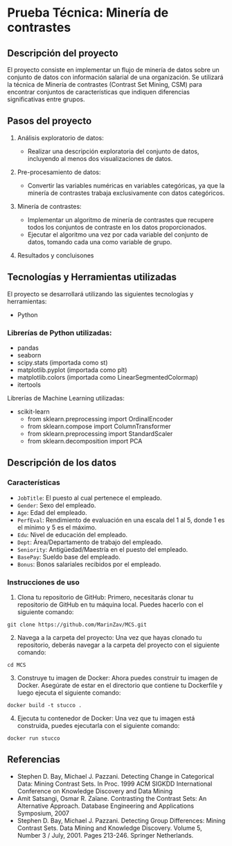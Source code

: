 # Prueba Técnica: Minería de contrastes

## Descripción del proyecto

El proyecto consiste en implementar un flujo de minería de datos sobre un conjunto de datos con información salarial de una organización. Se utilizará la técnica de Minería de contrastes (Contrast Set Mining, CSM) para encontrar conjuntos de características que indiquen diferencias significativas entre grupos.

## Pasos del proyecto

1. Análisis exploratorio de datos:
   - Realizar una descripción exploratoria del conjunto de datos, incluyendo al menos dos visualizaciones de datos.

2. Pre-procesamiento de datos:
   - Convertir las variables numéricas en variables categóricas, ya que la minería de contrastes trabaja exclusivamente con datos categóricos.

3. Minería de contrastes:
   - Implementar un algoritmo de minería de contrastes que recupere todos los conjuntos de contraste en los datos proporcionados.
   - Ejecutar el algoritmo una vez por cada variable del conjunto de datos, tomando cada una como variable de grupo.


4. Resultados y concluisones

## Tecnologías y Herramientas utilizadas

El proyecto se desarrollará utilizando las siguientes tecnologías y herramientas:

- Python

### Librerías de Python utilizadas:

- pandas
- seaborn
- scipy.stats (importada como st)
- matplotlib.pyplot (importada como plt)
- matplotlib.colors (importada como LinearSegmentedColormap)
- itertools

Librerías de Machine Learning utilizadas:

- scikit-learn
  - from sklearn.preprocessing import OrdinalEncoder
  - from sklearn.compose import ColumnTransformer
  - from sklearn.preprocessing import StandardScaler
  - from sklearn.decomposition import PCA



## Descripción de los datos

### Características

- `JobTitle`: El puesto al cual pertenece el empleado.
- `Gender`: Sexo del empleado.
- `Age`: Edad del empleado.
- `PerfEval`: Rendimiento de evaluación en una escala del 1 al 5, donde 1 es el mínimo y 5 es el máximo.
- `Edu`: Nivel de educación del empleado.
- `Dept`: Área/Departamento de trabajo del empleado.
- `Seniority`: Antigüedad/Maestría en el puesto del empleado.
- `BasePay`: Sueldo base del empleado.
- `Bonus`: Bonos salariales recibidos por el empleado.


### Instrucciones de uso


1. Clona tu repositorio de GitHub: Primero, necesitarás clonar tu repositorio de GitHub en tu máquina local. Puedes hacerlo con el siguiente comando:

 `git clone https://github.com/MarinZav/MCS.git`

2. Navega a la carpeta del proyecto: Una vez que hayas clonado tu repositorio, deberás navegar a la carpeta del proyecto con el siguiente comando:

`cd MCS`

3. Construye tu imagen de Docker: Ahora puedes construir tu imagen de Docker. Asegúrate de estar en el directorio que contiene tu Dockerfile y luego ejecuta el siguiente comando:

`docker build -t stucco .`

4. Ejecuta tu contenedor de Docker: Una vez que tu imagen está construida, puedes ejecutarla con el siguiente comando:

`docker run stucco`


## Referencias

- Stephen D. Bay, Michael J. Pazzani. Detecting Change in Categorical Data:
Mining Contrast Sets. In Proc. 1999 ACM SIGKDD International Conference
on Knowledge Discovery and Data Mining
- Amit Satsangi, Osmar R. Zaïane. Contrasting the Contrast Sets: An
Alternative Approach. Database Engineering and Applications Symposium,
2007
- Stephen D. Bay, Michael J. Pazzani. Detecting Group Differences: Mining
Contrast Sets. Data Mining and Knowledge Discovery. Volume 5, Number 3 /
July, 2001. Pages 213-246. Springer Netherlands.